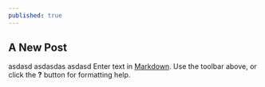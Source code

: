 ```yaml
---
published: true
---
```

## A New Post

asdasd
asdasdas
asdasd
Enter text in [Markdown](http://daringfireball.net/projects/markdown/). Use the toolbar above, or click the **?** button for formatting help.
